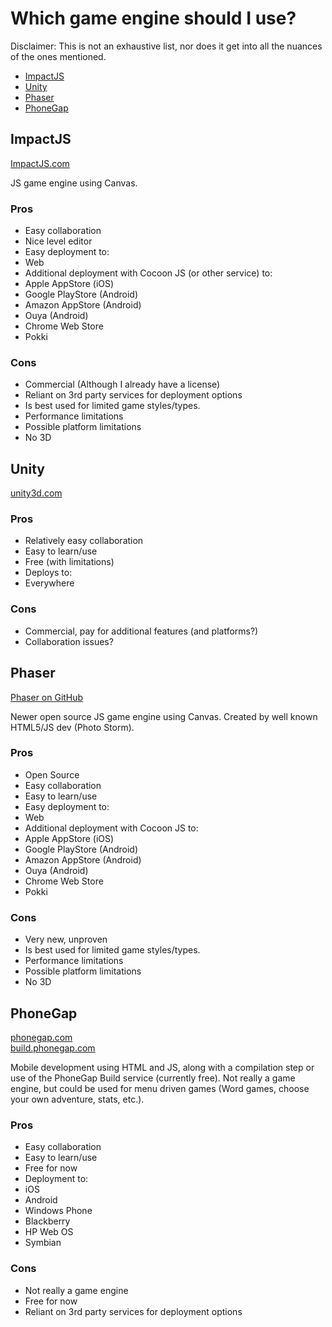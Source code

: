# Which game engine should I use?

Disclaimer: This is not an exhaustive list, nor does it get into all the nuances of the ones mentioned.

- [ImpactJS](#impact)
- [Unity](#unity)
- [Phaser](#phaser)
- [PhoneGap](#phongap)

<a name="impact"></a>
## ImpactJS

[ImpactJS.com](http://impactjs.com/)

JS game engine using Canvas.

### Pros

- Easy collaboration
- Nice level editor
- Easy deployment to:
 - Web
- Additional deployment with Cocoon JS (or other service) to:
 - Apple AppStore (iOS) 
 - Google PlayStore (Android) 
 - Amazon AppStore (Android) 
 - Ouya (Android) 
 - Chrome Web Store
 - Pokki 

### Cons

- Commercial (Although I already have a license)
- Reliant on 3rd party services for deployment options
- Is best used for limited game styles/types.
- Performance limitations
- Possible platform limitations
- No 3D


<a name="unity"></a>
## Unity

[unity3d.com](http://unity3d.com/)

### Pros

- Relatively easy collaboration
- Easy to learn/use
- Free (with limitations)
- Deploys to:
 - Everywhere

### Cons

- Commercial, pay for additional features (and platforms?)
- Collaboration issues?


<a name="phaser"></a>
## Phaser

[Phaser on GitHub](https://github.com/photonstorm/phaser "Phaser on GitHub")

Newer open source JS game engine using Canvas. Created by well known HTML5/JS dev (Photo Storm). 

### Pros

- Open Source
- Easy collaboration
- Easy to learn/use
- Easy deployment to:
 - Web
- Additional deployment with Cocoon JS to:
 - Apple AppStore (iOS) 
 - Google PlayStore (Android) 
 - Amazon AppStore (Android) 
 - Ouya (Android) 
 - Chrome Web Store
 - Pokki

### Cons

- Very new, unproven
- Is best used for limited game styles/types.
- Performance limitations
- Possible platform limitations
- No 3D


<a name="phonegap"></a>
## PhoneGap

[phonegap.com](https://phonegap.com)  
[build.phonegap.com](https://build.phonegap.com)

Mobile development using HTML and JS, along with a compilation step or use of the PhoneGap Build service (currently free).  Not really a game engine, but could be used for menu driven games (Word games, choose your own adventure, stats, etc.).

### Pros

- Easy collaboration
- Easy to learn/use
- Free for now
- Deployment to:
 - iOS
 - Android
 - Windows Phone
 - Blackberry
 - HP Web OS
 - Symbian

### Cons

- Not really a game engine
- Free for now
- Reliant on 3rd party services for deployment options
